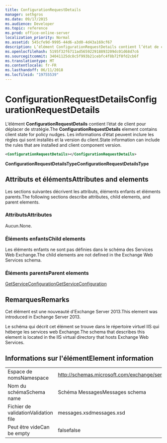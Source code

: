 ```yaml
---
title: ConfigurationRequestDetails
manager: sethgros
ms.date: 09/17/2015
ms.audience: Developer
ms.topic: reference
ms.prod: office-online-server
localization_priority: Normal
ms.assetid: 545cfe9d-9995-44d6-a3d0-4d43a169cf67
description: L’élément ConfigurationRequestDetails contient l’état de client pour déplacer de stratégie. Les informations d’état peuvent inclure les règles qui sont installés et la version du client.
ms.openlocfilehash: 5195f32f6711ad565922918893209dc01d68d7c6
ms.sourcegitcommit: 34041125dc8c5f993b21cebfc4f8b72f0fd2cb6f
ms.translationtype: MT
ms.contentlocale: fr-FR
ms.lasthandoff: 06/11/2018
ms.locfileid: "19755539"
---
```

# <a name="configurationrequestdetails"></a><span data-ttu-id="1905a-104">ConfigurationRequestDetails</span><span class="sxs-lookup"><span data-stu-id="1905a-104">ConfigurationRequestDetails</span></span>

<span data-ttu-id="1905a-105">L’élément **ConfigurationRequestDetails** contient l’état de client pour déplacer de stratégie.</span><span class="sxs-lookup"><span data-stu-id="1905a-105">The **ConfigurationRequestDetails** element contains client state for policy nudges.</span></span> <span data-ttu-id="1905a-106">Les informations d’état peuvent inclure les règles qui sont installés et la version du client.</span><span class="sxs-lookup"><span data-stu-id="1905a-106">State information can include the rules that are installed and client component version.</span></span> 
  
```XML
<ConfigurationRequestDetails></ConfigurationRequestDetails>
```

 <span data-ttu-id="1905a-107">**ConfigurationRequestDetailsType**</span><span class="sxs-lookup"><span data-stu-id="1905a-107">**ConfigurationRequestDetailsType**</span></span>
## <a name="attributes-and-elements"></a><span data-ttu-id="1905a-108">Attributs et éléments</span><span class="sxs-lookup"><span data-stu-id="1905a-108">Attributes and elements</span></span>

<span data-ttu-id="1905a-109">Les sections suivantes décrivent les attributs, éléments enfants et éléments parents.</span><span class="sxs-lookup"><span data-stu-id="1905a-109">The following sections describe attributes, child elements, and parent elements.</span></span>
  
### <a name="attributes"></a><span data-ttu-id="1905a-110">Attributs</span><span class="sxs-lookup"><span data-stu-id="1905a-110">Attributes</span></span>

<span data-ttu-id="1905a-111">Aucun.</span><span class="sxs-lookup"><span data-stu-id="1905a-111">None.</span></span>
  
### <a name="child-elements"></a><span data-ttu-id="1905a-112">Éléments enfants</span><span class="sxs-lookup"><span data-stu-id="1905a-112">Child elements</span></span>

<span data-ttu-id="1905a-113">Les éléments enfants ne sont pas définies dans le schéma des Services Web Exchange.</span><span class="sxs-lookup"><span data-stu-id="1905a-113">The child elements are not defined in the Exchange Web Services schema.</span></span>
  
### <a name="parent-elements"></a><span data-ttu-id="1905a-114">Éléments parents</span><span class="sxs-lookup"><span data-stu-id="1905a-114">Parent elements</span></span>

[<span data-ttu-id="1905a-115">GetServiceConfiguration</span><span class="sxs-lookup"><span data-stu-id="1905a-115">GetServiceConfiguration</span></span>](getserviceconfiguration.md)
  
## <a name="remarks"></a><span data-ttu-id="1905a-116">Remarques</span><span class="sxs-lookup"><span data-stu-id="1905a-116">Remarks</span></span>

<span data-ttu-id="1905a-117">Cet élément est une nouveauté d'Exchange Server 2013.</span><span class="sxs-lookup"><span data-stu-id="1905a-117">This element was introduced in Exchange Server 2013.</span></span>
  
<span data-ttu-id="1905a-118">Le schéma qui décrit cet élément se trouve dans le répertoire virtuel IIS qui héberge les services web Exchange.</span><span class="sxs-lookup"><span data-stu-id="1905a-118">The schema that describes this element is located in the IIS virtual directory that hosts Exchange Web Services.</span></span>
  
## <a name="element-information"></a><span data-ttu-id="1905a-119">Informations sur l'élément</span><span class="sxs-lookup"><span data-stu-id="1905a-119">Element information</span></span>

|||
|:-----|:-----|
|<span data-ttu-id="1905a-120">Espace de noms</span><span class="sxs-lookup"><span data-stu-id="1905a-120">Namespace</span></span>  <br/> |http://schemas.microsoft.com/exchange/services/2006/messages  <br/> |
|<span data-ttu-id="1905a-121">Nom du schéma</span><span class="sxs-lookup"><span data-stu-id="1905a-121">Schema name</span></span>  <br/> |<span data-ttu-id="1905a-122">Schéma Messages</span><span class="sxs-lookup"><span data-stu-id="1905a-122">Messages schema</span></span>  <br/> |
|<span data-ttu-id="1905a-123">Fichier de validation</span><span class="sxs-lookup"><span data-stu-id="1905a-123">Validation file</span></span>  <br/> |<span data-ttu-id="1905a-124">messages.xsd</span><span class="sxs-lookup"><span data-stu-id="1905a-124">messages.xsd</span></span>  <br/> |
|<span data-ttu-id="1905a-125">Peut être vide</span><span class="sxs-lookup"><span data-stu-id="1905a-125">Can be empty</span></span>  <br/> |<span data-ttu-id="1905a-126">false</span><span class="sxs-lookup"><span data-stu-id="1905a-126">false</span></span>  <br/> |
   

